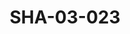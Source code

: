 ---
pid: SHA-03-023
title: SHA-03-023
language: en
original_label: 
rights: Sharhabil Ahmed
location_of_original: Sharhabil Ahmed
photographer_or_studio: 
scanned_from: photograph 8.8 by 12.4
_date: 1970s
location: Emirates, Sharga
description: Concert Sharhabil Ahmed Osama Abullah Deng
additional_notes: 
permission_display: 'yes'
on_server: 'no'
on_website: 'no'
permalink: /photopages/en/SHA-03-023
layout: photo-page
---